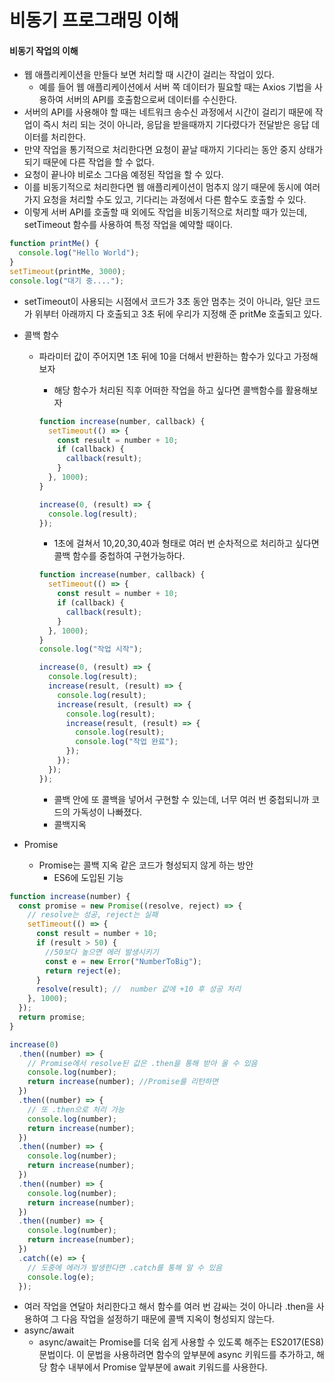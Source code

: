 # 비동기 프로그래밍 이해

#### 비동기 작업의 이해

- 웹 애플리케이션을 만들다 보면 처리할 때 시간이 걸리는 작업이 있다.
  - 예를 들어 웹 애플리케이션에서 서버 쪽 데이터가 필요할 때는 Axios 기법을 사용하여 서버의 API를 호출함으로써 데이터를 수신한다.
- 서버의 API를 사용해야 할 때는 네트워크 송수신 과정에서 시간이 걸리기 때문에 작업이 즉시 처리 되는 것이 아니라, 응답을 받을때까지 기다렸다가 전달받은 응답 데이터를 처리한다.
- 만약 작업을 통기적으로 처리한다면 요청이 끝날 때까지 기다리는 동안 중지 상태가 되기 때문에 다른 작업을 할 수 없다.
- 요청이 끝나야 비로소 그다음 예정된 작업을 할 수 있다.
- 이를 비동기적으로 처리한다면 웹 애플리케이션이 멈추지 않기 때문에 동시에 여러 가지 요청을 처리할 수도 있고, 기다리는 과정에서 다른 함수도 호출할 수 있다.
- 이렇게 서버 API를 호출할 때 외에도 작업을 비동기적으로 처리할 때가 있는데, setTimeout 함수를 사용하여 특정 작업을 예약할 때이다.

```javascript
function printMe() {
  console.log("Hello World");
}
setTimeout(printMe, 3000);
console.log("대기 중....");
```

- setTimeout이 사용되는 시점에서 코드가 3초 동안 멈추는 것이 아니라, 일단 코드가 위부터 아래까지 다 호출되고 3초 뒤에 우리가 지정해 준 pritMe 호출되고 있다.
- 콜백 함수

  - 파라미터 값이 주어지면 1초 뒤에 10을 더해서 반환하는 함수가 있다고 가정해보자

    - 해당 함수가 처리된 직후 어떠한 작업을 하고 싶다면 콜백함수를 활용해보자

    ```javascript
    function increase(number, callback) {
      setTimeout(() => {
        const result = number + 10;
        if (callback) {
          callback(result);
        }
      }, 1000);
    }

    increase(0, (result) => {
      console.log(result);
    });
    ```

    - 1초에 걸쳐서 10,20,30,40과 형태로 여러 번 순차적으로 처리하고 싶다면 콜백 함수를 중첩하여 구현가능하다.

    ```javascript
    function increase(number, callback) {
      setTimeout(() => {
        const result = number + 10;
        if (callback) {
          callback(result);
        }
      }, 1000);
    }
    console.log("작업 시작");

    increase(0, (result) => {
      console.log(result);
      increase(result, (result) => {
        console.log(result);
        increase(result, (result) => {
          console.log(result);
          increase(result, (result) => {
            console.log(result);
            console.log("작업 완료");
          });
        });
      });
    });
    ```

    - 콜백 안에 또 콜백을 넣어서 구현할 수 있는데, 너무 여러 번 중첩되니까 코드의 가독성이 나빠졌다.
    - 콜백지옥

- Promise
  - Promise는 콜백 지옥 같은 코드가 형성되지 않게 하는 방안
    - ES6에 도입된 기능

```javascript
function increase(number) {
  const promise = new Promise((resolve, reject) => {
    // resolve는 성공, reject는 실패
    setTimeout(() => {
      const result = number + 10;
      if (result > 50) {
        //50보다 높으면 에러 발생시키기
        const e = new Error("NumberToBig");
        return reject(e);
      }
      resolve(result); //  number 값에 +10 후 성공 처리
    }, 1000);
  });
  return promise;
}

increase(0)
  .then((number) => {
    // Promise에서 resolve된 값은 .then을 통해 받아 올 수 있음
    console.log(number);
    return increase(number); //Promise를 리턴하면
  })
  .then((number) => {
    // 또 .then으로 처리 가능
    console.log(number);
    return increase(number);
  })
  .then((number) => {
    console.log(number);
    return increase(number);
  })
  .then((number) => {
    console.log(number);
    return increase(number);
  })
  .then((number) => {
    console.log(number);
    return increase(number);
  })
  .catch((e) => {
    // 도중에 에러가 발생한다면 .catch를 통해 알 수 있음
    console.log(e);
  });
```

- 여러 작업을 연달아 처리한다고 해서 함수를 여러 번 감싸는 것이 아니라 .then을 사용하여 그 다음 작업을 설정하기 때문에 콜백 지옥이 형성되지 않는다.
- async/await
  - async/await는 Promise를 더욱 쉽게 사용할 수 있도록 해주는 ES2017(ES8)문법이다. 이 문법을 사용하려면 함수의 앞부분에 async 키워드를 추가하고, 해당 함수 내부에서 Promise 앞부분에 await 키워드를 사용한다.
